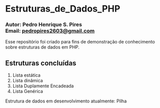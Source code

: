# Estruturas_de_Dados_PHP
### Autor: Pedro Henrique S. Pires <br/>Email: pedropires2603@gmail.com

Esse repositório foi criado para fins de demonstração de conhecimento sobre estruturas de dados em PHP.

## Estruturas concluídas
1. Lista estática
2. Lista dinâmica
3. Lista Duplamente Encadeada
4. Lista Genérica

Estrutura de dados em desenvolvimento atualmente: Pilha